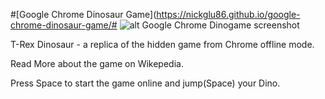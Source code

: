  

#[Google Chrome Dinosaur Game](https://nickglu86.github.io/google-chrome-dinosaur-game/#
![alt Google Chrome Dinogame screenshot](https://nickglu86.github.io/google-chrome-dinosaur-game/dino.png)

T-Rex Dinosaur - a replica of the hidden game from Chrome offline mode.

Read More about the game on Wikepedia.

Press Space to start the game online and jump(Space) your Dino.